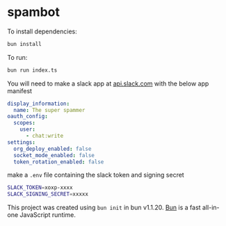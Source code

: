 # spambot

To install dependencies:

```bash
bun install
```

To run:

```bash
bun run index.ts
```

You will need to make a slack app at [api.slack.com](https://api.slack.com/apps) with the below app manifest
```yaml
display_information:
  name: The super spammer
oauth_config:
  scopes:
    user:
      - chat:write
settings:
  org_deploy_enabled: false
  socket_mode_enabled: false
  token_rotation_enabled: false
```

make a `.env` file containing the slack token and signing secret

```bash
SLACK_TOKEN=xoxp-xxxx
SLACK_SIGNING_SECRET=xxxxx
```

This project was created using `bun init` in bun v1.1.20. [Bun](https://bun.sh) is a fast all-in-one JavaScript runtime.
